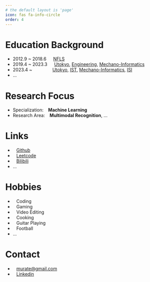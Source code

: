 ```yaml
---
# the default layout is 'page'
icon: fas fa-info-circle
order: 4
---
```

# Education Background
- 2012.9 ~ 2018.6 &ensp;&ensp; [NFLS](http://www.nfls.com.cn/)
- 2019.4 ~ 2023.3 &ensp;&ensp; [Utokyo](https://www.u-tokyo.ac.jp/ja/index.html), [Engineering](https://www.t.u-tokyo.ac.jp/foe), [Mechano-Informatics](http://www.kikaib.t.u-tokyo.ac.jp/)
- 2023.4 ~ &ensp;&ensp;&ensp;&ensp;&ensp;&ensp;&ensp;&ensp; [Utokyo](https://www.u-tokyo.ac.jp/ja/index.html), [IST](https://www.i.u-tokyo.ac.jp/), [Mechano-Informatics](http://www.kikaib.t.u-tokyo.ac.jp/), [ISI](http://www.isi.imi.i.u-tokyo.ac.jp/?lang=ja)
- ...

# Research Focus
- Specialization: &ensp; **Machine Learning**
- Research Area: &ensp; **Multimodal Recognition**, ...
  
# Links
- <i class="fa-brands fa-github fa-fw"></i> &ensp; [Github](https://github.com/Zoooooone)
- <i class="fa-solid fa-laptop-code fa-fw"></i> &ensp; [Leetcode](https://leetcode.com/isi2023/)
- <i class="fa-brands fa-bilibili fa-fw"></i> &ensp; [Bilibili](https://space.bilibili.com/19356816?spm_id_from=333.1007.0.0) 
- ...

# Hobbies
<div>
<ul>
    <li>
        <i class="fa-solid fa-laptop-code fa-fw"></i> &ensp; Coding
    </li>
    <li>
        <i class="fa-brands fa-steam fa-fw"></i> &ensp; Gaming
    </li>
    <li>
        <i class="fa-solid fa-clapperboard fa-fw"></i> &ensp; Video Editing
    </li>
    <li>
        <i class="fa-solid fa-bowl-food fa-fw"></i> &ensp; Cooking
    </li>
    <li>
        <i class="fa-solid fa-guitar fa-fw"></i> &ensp; Guitar Playing
    </li>
    <li>
        <i class="fa-solid fa-futbol fa-fw"></i> &ensp; Football
    </li> 
    <li>
        ...
    </li> 
</ul>
</div>

# Contact
- <i class="fa-regular fa-envelope fa-fw"></i> &ensp; [murate@gmail.com](mailto:murate@gmail.com)
- <i class="fa-brands fa-linkedin fa-fw"></i> &ensp; [Linkedin](https://www.linkedin.com/in/murateren/)
